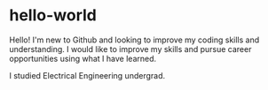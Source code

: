 # hello-world

Hello! I'm new to Github and looking to improve my coding skills and understanding.
I would like to improve my skills and pursue career opportunities using what I have learned.

I studied Electrical Engineering undergrad.
